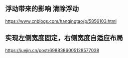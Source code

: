 ## 浮动带来的影响 清除浮动
https://www.cnblogs.com/hanqingtao/p/5856103.html

## 实现左侧宽度固定，右侧宽度自适应布局
https://juejin.cn/post/6988386005128577038

